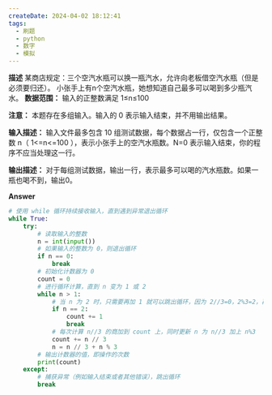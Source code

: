 ```yaml
---
createDate: 2024-04-02 18:12:41
tags:
  - 刷题
  - python
  - 数字
  - 模拟
---
```

**描述**
某商店规定：三个空汽水瓶可以换一瓶汽水，允许向老板借空汽水瓶（但是必须要归还）。
小张手上有n个空汽水瓶，她想知道自己最多可以喝到多少瓶汽水。
**数据范围：** 输入的正整数满足  1≤n≤100 

**注意：** 本题存在多组输入。输入的 0 表示输入结束，并不用输出结果。

**输入描述：**
输入文件最多包含 10 组测试数据，每个数据占一行，仅包含一个正整数 n（ 1<=n<=100 ），表示小张手上的空汽水瓶数。N=0 表示输入结束，你的程序不应当处理这一行。

**输出描述：**
对于每组测试数据，输出一行，表示最多可以喝的汽水瓶数。如果一瓶也喝不到，输出0。

**Answer**
```python
# 使用 while 循环持续接收输入，直到遇到异常退出循环
while True:
    try:
        # 读取输入的整数
        n = int(input())
        # 如果输入的整数为 0，则退出循环
        if n == 0:
            break
        # 初始化计数器为 0
        count = 0
        # 进行循环计算，直到 n 变为 1 或 2
        while n > 1:
            # 当 n 为 2 时，只需要再加 1 就可以跳出循环，因为 2//3=0，2%3=2，再加上 2//3=0，即可得到结果
            if n == 2:
                count += 1
                break
            # 每次计算 n//3 的商加到 count 上，同时更新 n 为 n//3 加上 n%3
            count += n // 3
            n = n // 3 + n % 3
        # 输出计数器的值，即操作的次数
        print(count)
    except:
        # 捕获异常（例如输入结束或者其他错误），跳出循环
        break
```
